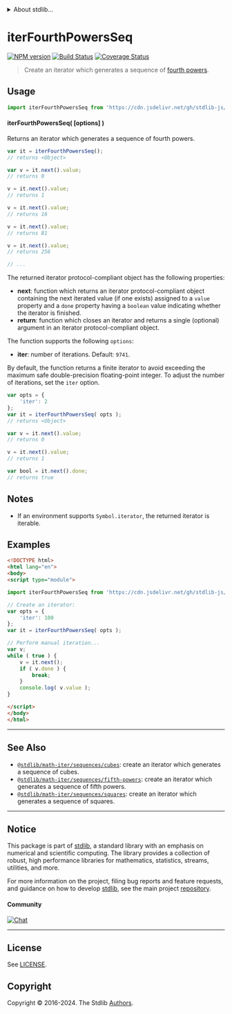 <!--

@license Apache-2.0

Copyright (c) 2020 The Stdlib Authors.

Licensed under the Apache License, Version 2.0 (the "License");
you may not use this file except in compliance with the License.
You may obtain a copy of the License at

   http://www.apache.org/licenses/LICENSE-2.0

Unless required by applicable law or agreed to in writing, software
distributed under the License is distributed on an "AS IS" BASIS,
WITHOUT WARRANTIES OR CONDITIONS OF ANY KIND, either express or implied.
See the License for the specific language governing permissions and
limitations under the License.

-->


<details>
  <summary>
    About stdlib...
  </summary>
  <p>We believe in a future in which the web is a preferred environment for numerical computation. To help realize this future, we've built stdlib. stdlib is a standard library, with an emphasis on numerical and scientific computation, written in JavaScript (and C) for execution in browsers and in Node.js.</p>
  <p>The library is fully decomposable, being architected in such a way that you can swap out and mix and match APIs and functionality to cater to your exact preferences and use cases.</p>
  <p>When you use stdlib, you can be absolutely certain that you are using the most thorough, rigorous, well-written, studied, documented, tested, measured, and high-quality code out there.</p>
  <p>To join us in bringing numerical computing to the web, get started by checking us out on <a href="https://github.com/stdlib-js/stdlib">GitHub</a>, and please consider <a href="https://opencollective.com/stdlib">financially supporting stdlib</a>. We greatly appreciate your continued support!</p>
</details>

# iterFourthPowersSeq

[![NPM version][npm-image]][npm-url] [![Build Status][test-image]][test-url] [![Coverage Status][coverage-image]][coverage-url] <!-- [![dependencies][dependencies-image]][dependencies-url] -->

> Create an iterator which generates a sequence of [fourth powers][oeis-a000583].

<!-- Section to include introductory text. Make sure to keep an empty line after the intro `section` element and another before the `/section` close. -->

<section class="intro">

</section>

<!-- /.intro -->

<!-- Package usage documentation. -->



<section class="usage">

## Usage

```javascript
import iterFourthPowersSeq from 'https://cdn.jsdelivr.net/gh/stdlib-js/math-iter-sequences-fourth-powers@esm/index.mjs';
```

#### iterFourthPowersSeq( \[options] )

Returns an iterator which generates a sequence of fourth powers.

```javascript
var it = iterFourthPowersSeq();
// returns <Object>

var v = it.next().value;
// returns 0

v = it.next().value;
// returns 1

v = it.next().value;
// returns 16

v = it.next().value;
// returns 81

v = it.next().value;
// returns 256

// ...
```

The returned iterator protocol-compliant object has the following properties:

-   **next**: function which returns an iterator protocol-compliant object containing the next iterated value (if one exists) assigned to a `value` property and a `done` property having a `boolean` value indicating whether the iterator is finished.
-   **return**: function which closes an iterator and returns a single (optional) argument in an iterator protocol-compliant object.

The function supports the following `options`:

-   **iter**: number of iterations. Default: `9741`.

By default, the function returns a finite iterator to avoid exceeding the maximum safe double-precision floating-point integer. To adjust the number of iterations, set the `iter` option.

```javascript
var opts = {
    'iter': 2
};
var it = iterFourthPowersSeq( opts );
// returns <Object>

var v = it.next().value;
// returns 0

v = it.next().value;
// returns 1

var bool = it.next().done;
// returns true
```

</section>

<!-- /.usage -->

<!-- Package usage notes. Make sure to keep an empty line after the `section` element and another before the `/section` close. -->

<section class="notes">

## Notes

-   If an environment supports `Symbol.iterator`, the returned iterator is iterable.

</section>

<!-- /.notes -->

<!-- Package usage examples. -->

<section class="examples">

## Examples

<!-- eslint no-undef: "error" -->

```html
<!DOCTYPE html>
<html lang="en">
<body>
<script type="module">

import iterFourthPowersSeq from 'https://cdn.jsdelivr.net/gh/stdlib-js/math-iter-sequences-fourth-powers@esm/index.mjs';

// Create an iterator:
var opts = {
    'iter': 100
};
var it = iterFourthPowersSeq( opts );

// Perform manual iteration...
var v;
while ( true ) {
    v = it.next();
    if ( v.done ) {
        break;
    }
    console.log( v.value );
}

</script>
</body>
</html>
```

</section>

<!-- /.examples -->

<!-- Section to include cited references. If references are included, add a horizontal rule *before* the section. Make sure to keep an empty line after the `section` element and another before the `/section` close. -->

<section class="references">

</section>

<!-- /.references -->

<!-- Section for related `stdlib` packages. Do not manually edit this section, as it is automatically populated. -->

<section class="related">

* * *

## See Also

-   <span class="package-name">[`@stdlib/math-iter/sequences/cubes`][@stdlib/math/iter/sequences/cubes]</span><span class="delimiter">: </span><span class="description">create an iterator which generates a sequence of cubes.</span>
-   <span class="package-name">[`@stdlib/math-iter/sequences/fifth-powers`][@stdlib/math/iter/sequences/fifth-powers]</span><span class="delimiter">: </span><span class="description">create an iterator which generates a sequence of fifth powers.</span>
-   <span class="package-name">[`@stdlib/math-iter/sequences/squares`][@stdlib/math/iter/sequences/squares]</span><span class="delimiter">: </span><span class="description">create an iterator which generates a sequence of squares.</span>

</section>

<!-- /.related -->

<!-- Section for all links. Make sure to keep an empty line after the `section` element and another before the `/section` close. -->


<section class="main-repo" >

* * *

## Notice

This package is part of [stdlib][stdlib], a standard library with an emphasis on numerical and scientific computing. The library provides a collection of robust, high performance libraries for mathematics, statistics, streams, utilities, and more.

For more information on the project, filing bug reports and feature requests, and guidance on how to develop [stdlib][stdlib], see the main project [repository][stdlib].

#### Community

[![Chat][chat-image]][chat-url]

---

## License

See [LICENSE][stdlib-license].


## Copyright

Copyright &copy; 2016-2024. The Stdlib [Authors][stdlib-authors].

</section>

<!-- /.stdlib -->

<!-- Section for all links. Make sure to keep an empty line after the `section` element and another before the `/section` close. -->

<section class="links">

[npm-image]: http://img.shields.io/npm/v/@stdlib/math-iter-sequences-fourth-powers.svg
[npm-url]: https://npmjs.org/package/@stdlib/math-iter-sequences-fourth-powers

[test-image]: https://github.com/stdlib-js/math-iter-sequences-fourth-powers/actions/workflows/test.yml/badge.svg?branch=v0.2.2
[test-url]: https://github.com/stdlib-js/math-iter-sequences-fourth-powers/actions/workflows/test.yml?query=branch:v0.2.2

[coverage-image]: https://img.shields.io/codecov/c/github/stdlib-js/math-iter-sequences-fourth-powers/main.svg
[coverage-url]: https://codecov.io/github/stdlib-js/math-iter-sequences-fourth-powers?branch=main

<!--

[dependencies-image]: https://img.shields.io/david/stdlib-js/math-iter-sequences-fourth-powers.svg
[dependencies-url]: https://david-dm.org/stdlib-js/math-iter-sequences-fourth-powers/main

-->

[chat-image]: https://img.shields.io/gitter/room/stdlib-js/stdlib.svg
[chat-url]: https://app.gitter.im/#/room/#stdlib-js_stdlib:gitter.im

[stdlib]: https://github.com/stdlib-js/stdlib

[stdlib-authors]: https://github.com/stdlib-js/stdlib/graphs/contributors

[umd]: https://github.com/umdjs/umd
[es-module]: https://developer.mozilla.org/en-US/docs/Web/JavaScript/Guide/Modules

[deno-url]: https://github.com/stdlib-js/math-iter-sequences-fourth-powers/tree/deno
[deno-readme]: https://github.com/stdlib-js/math-iter-sequences-fourth-powers/blob/deno/README.md
[umd-url]: https://github.com/stdlib-js/math-iter-sequences-fourth-powers/tree/umd
[umd-readme]: https://github.com/stdlib-js/math-iter-sequences-fourth-powers/blob/umd/README.md
[esm-url]: https://github.com/stdlib-js/math-iter-sequences-fourth-powers/tree/esm
[esm-readme]: https://github.com/stdlib-js/math-iter-sequences-fourth-powers/blob/esm/README.md
[branches-url]: https://github.com/stdlib-js/math-iter-sequences-fourth-powers/blob/main/branches.md

[stdlib-license]: https://raw.githubusercontent.com/stdlib-js/math-iter-sequences-fourth-powers/main/LICENSE

[oeis-a000583]: https://oeis.org/A000583

<!-- <related-links> -->

[@stdlib/math/iter/sequences/cubes]: https://github.com/stdlib-js/math-iter-sequences-cubes/tree/esm

[@stdlib/math/iter/sequences/fifth-powers]: https://github.com/stdlib-js/math-iter-sequences-fifth-powers/tree/esm

[@stdlib/math/iter/sequences/squares]: https://github.com/stdlib-js/math-iter-sequences-squares/tree/esm

<!-- </related-links> -->

</section>

<!-- /.links -->
